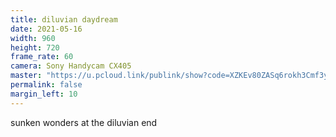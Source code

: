```yaml
---
title: diluvian daydream
date: 2021-05-16
width: 960
height: 720
frame_rate: 60
camera: Sony Handycam CX405
master: "https://u.pcloud.link/publink/show?code=XZKEv80ZASq6rokh3Cmf3yGRMvJ12QhciTx7"
permalink: false
margin_left: 10
---
```

sunken wonders at the diluvian end